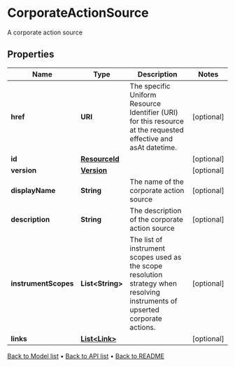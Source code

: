 

# CorporateActionSource

A corporate action source

## Properties

| Name | Type | Description | Notes |
|------------ | ------------- | ------------- | -------------|
|**href** | **URI** | The specific Uniform Resource Identifier (URI) for this resource at the requested effective and asAt datetime. |  [optional] |
|**id** | [**ResourceId**](ResourceId.md) |  |  [optional] |
|**version** | [**Version**](Version.md) |  |  [optional] |
|**displayName** | **String** | The name of the corporate action source |  [optional] |
|**description** | **String** | The description of the corporate action source |  [optional] |
|**instrumentScopes** | **List&lt;String&gt;** | The list of instrument scopes used as the scope resolution strategy when resolving instruments of upserted corporate actions. |  [optional] |
|**links** | [**List&lt;Link&gt;**](Link.md) |  |  [optional] |



[Back to Model list](../README.md#documentation-for-models) &#8226; [Back to API list](../README.md#documentation-for-api-endpoints) &#8226; [Back to README](../README.md)


